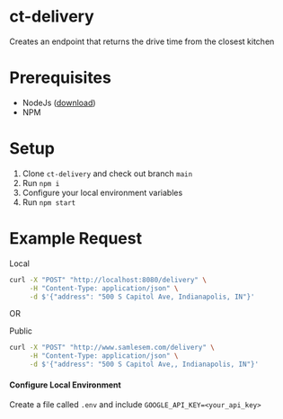 # ct-delivery
Creates an endpoint that returns the drive time from the closest kitchen

# Prerequisites
- NodeJs ([download](https://nodejs.org/en/download/))
- NPM

# Setup
1. Clone `ct-delivery` and check out branch `main`
2. Run `npm i`
3. Configure your local environment variables
4. Run `npm start`

# Example Request
Local
```sh
curl -X "POST" "http://localhost:8080/delivery" \
     -H "Content-Type: application/json" \
     -d $'{"address": "500 S Capitol Ave, Indianapolis, IN"}'
```

OR

Public
```sh
curl -X "POST" "http://www.samlesem.com/delivery" \
     -H "Content-Type: application/json" \
     -d $'{"address": "500 S Capitol Ave,, Indianapolis, IN"}'
```

#### Configure Local Environment
Create a file called `.env` and include `GOOGLE_API_KEY=<your_api_key>`
